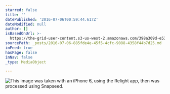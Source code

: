 ```yaml
---
starred: false
title: ''
datePublished: '2016-07-06T00:59:44.617Z'
dateModified: null
author: []
isBasedOnUrl: >-
  https://the-grid-user-content.s3-us-west-2.amazonaws.com/398a309d-e535-4981-9369-f88f8f730f20.jpg
sourcePath: _posts/2016-07-06-885fde4e-45f5-4cfc-9088-4358f44b7d25.md
inFeed: true
hasPage: false
inNav: false
_type: MediaObject

---
```

![This image was taken with an iPhone 6, using the Relight app, then was processed using Snapseed.](https://the-grid-user-content.s3-us-west-2.amazonaws.com/398a309d-e535-4981-9369-f88f8f730f20.jpg)